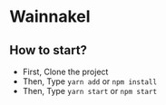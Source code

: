 # Wainnakel

## How to start?
* First, Clone the project 
* Then, Type `yarn add` or `npm install`
* Then, Type `yarn start` or `npm start`
